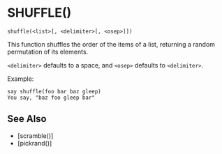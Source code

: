 # SHUFFLE()
`shuffle(<list>[, <delimiter>[, <osep>]])`

  This function shuffles the order of the items of a list, returning a random permutation of its elements.

  `<delimiter>` defaults to a space, and `<osep>` defaults to `<delimiter>`.

  Example:
```
say shuffle(foo bar baz gleep)
You say, "baz foo gleep bar"
```


## See Also
- [scramble()]
- [pickrand()]

